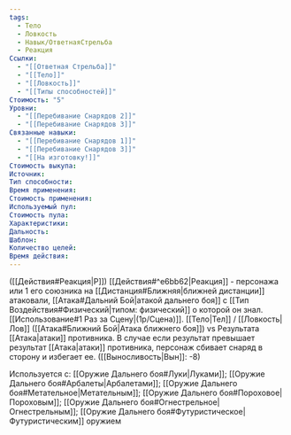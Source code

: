 ```yaml
---
tags:
  - Тело
  - Ловкость
  - Навык/ОтветнаяСтрельба
  - Реакция
Ссылки:
  - "[[Ответная Стрельба]]"
  - "[[Тело]]"
  - "[[Ловкость]]"
  - "[[Типы способностей]]"
Стоимость: "5"
Уровни:
  - "[[Перебивание Снарядов 2]]"
  - "[[Перебивание Снарядов 3]]"
Связанные навыки:
  - "[[Перебивание Снарядов 1]]"
  - "[[Перебивание Снарядов 3]]"
  - "[[На изготовку!]]"
Стоимость выкупа:
Источник:
Тип способности:
Время применения:
Стоимость применения:
Используемый пул:
Стоимость пула:
Характеристики:
Дальность:
Шаблон:
Количество целей:
Время действия:
---
```

([[Действия#Реакция|Р]]) [[Действия#^e6bb62|Реакция]] - персонажа или 1 его союзника на [[Дистанция#Ближняя|ближней дистанции]] атаковали, [[Атака#Дальний Бой|атакой дальнего боя]] с [[Тип Воздействия#Физический|типом: физический]] о которой он знал. [[Использование#1 Раз за Сцену|(1р/Сцена)]]. [[Тело|Тел]] / [[Ловкость|Лов]] ([[Атака#Ближний Бой|Атака ближнего боя]]) vs Результата [[Атака|атаки]] противника.  В случае если результат превышает результат [[Атака|атаки]] противника, персонаж сбивает снаряд в сторону и избегает ее. ([[Выносливость|Вын]]: -8)

Используется с: [[Оружие Дальнего боя#Луки|Луками]]; [[Оружие Дальнего боя#Арбалеты|Арбалетами]]; [[Оружие Дальнего боя#Метательное|Метательным]]; [[Оружие Дальнего боя#Пороховое|Пороховым]]; [[Оружие Дальнего боя#Огнестрельное|Огнестрельным]]; [[Оружие Дальнего боя#Футуристическое|Футуристическим]] оружием

